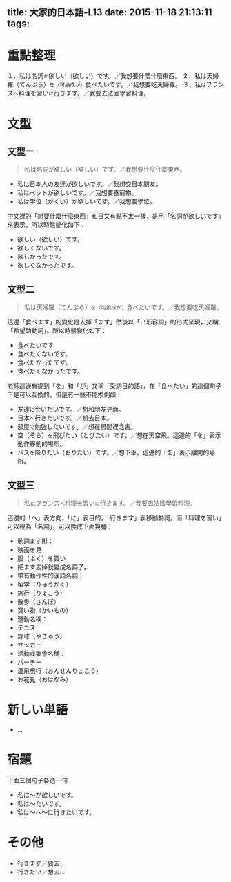 title: 大家的日本語-L13
date: 2015-11-18 21:13:11
tags:
---
# 重點整理

１、私は名詞`が`欲しい（欲しい）です。／我想要什麼什麼東西。
２、私は天婦羅（てんぷら）`を（可換成が）`食べたいです。／我想要吃天婦羅。
３、私`は`フランス`へ`料理を習い`に`行きます。／我要去法國學習料理。

<!-- more -->

# 文型

## 文型一

> 私は名詞`が`欲しい（欲しい）です。／我想要什麼什麼東西。

+ 私は日本人の友達が欲しいです。／我想交日本朋友。
+ 私はペットが欲しいです。／我想要養寵物。
+ 私は学位（がくい）が欲しいです。／我想要學位。

中文裡的「想要什麼什麼東西」和日文有點不太一樣，是用「名詞が欲しいです」來表示，所以時態變化如下：

+ 欲しい（欲しい）です。
+ 欲しくないです。
+ 欲しかったです。
+ 欲しくなかったです。

## 文型二

> 私は天婦羅（てんぷら）`を（可換成が）`食べたいです。／我想要吃天婦羅。

這邊「食べます」的變化是去掉「ます」然後以「い形容詞」的形式呈現，又稱「希望助動詞」。所以時態變化如下：

+ 食べたいです
+ 食べたくないです。
+ 食べたかったです。
+ 食べたくなかったです。

老師這邊有提到「を」和「が」又稱「受詞目的語」，在「食べたい」的這個句子下是可以互換的，但是有一些不能換例如：

+ 友達`に`会いたいです。／想和朋友見面。
+ 日本`へ`行きたいです。／想去日本。
+ 部屋`で`勉強したいです。／想在房間裡念書。
+ 空（そら）`を`飛びたい（とびたい）です。／想在天空飛。這邊的「を」表示動作移動的場所。
+ バス`を`降りたい（おりたい）です。／想下車。這邊的「を」表示離開的場所。

## 文型三

> 私`は`フランス`へ`料理を習い`に`行きます。／我要去法國學習料理。

這邊的「へ」表方向，「に」表目的，「行きます」表移動動詞。而「料理を習い」可以視為「名詞」，可以換成下面幾種：

+ 動詞ます形：
 + 映画を見
 + 服（ふく）を買い
 + 把ます去掉就變成名詞了。
+ 帶有動作性的漢語名詞：
 + 留学（りゅうがく）
 + 旅行（りょこう）
 + 散歩（さんぽ）
 + 買い物（かいもの）
+ 運動名稱：
 + テニス
 + 野球（やきゅう）
 + サッカー
+ 活動或集會名稱：
 + パーチー
 + 温泉旅行（おんせんりょこう）
 + お花見（おはなみ）

# 新しい単語

+ ...

# 宿題

下面三個句子各造一句

+ 私は〜が欲しいです。
+ 私は〜たいです。
+ 私は〜へ〜に行きたいです。

# その他

+ 行きます／要去…
+ 行きたい／想去…
